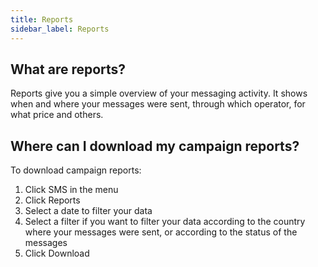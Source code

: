 ```yaml
---
title: Reports 
sidebar_label: Reports 
---
```


## What are reports?
Reports give you a simple overview of your messaging activity. It shows when and where your messages were sent, through which operator, for what price and others.

## Where can I download my campaign reports?
To download campaign reports:
1.	Click SMS in the menu
2.	Click Reports
3.	Select a date to filter your data
4.	Select a filter if you want to filter your data according to the country where your messages were sent, or according to the status of the messages
5.	Click Download
